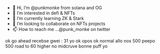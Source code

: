 - 👋 Hi, I’m @punkmonke from solana and OG
- 👀 I’m interested in defi & NFTs
- 🌱 I’m currently learning ZK & Stark 
- 💞️ I’m looking to collaborate on NFTs projects
- 📫 How to reach me ...@punk_monke on twitter

ok go ahead
recebse gwei : 31
yo
ok
opos
ok
normal
allo
nos 500 peepo 500
road to 60
higher
no midcruve
bonne puff
yo

